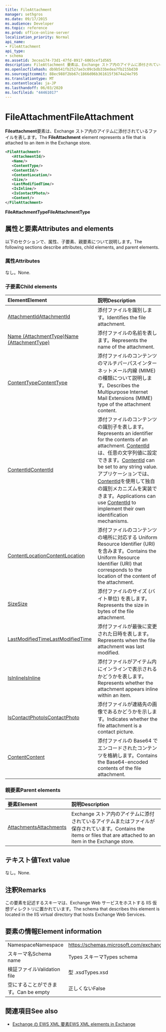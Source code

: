 ```yaml
---
title: FileAttachment
manager: sethgros
ms.date: 09/17/2015
ms.audience: Developer
ms.topic: reference
ms.prod: office-online-server
localization_priority: Normal
api_name:
- FileAttachment
api_type:
- schema
ms.assetid: 3ecea174-73d1-47fd-8917-6065cef1d565
description: FileAttachment 要素は、Exchange ストア内のアイテムに添付されているファイルを表します。
ms.openlocfilehash: db9b541fb2527ae3c09cbdb33bedea7fb215bd30
ms.sourcegitcommit: 88ec988f2bb67c1866d06b361615f3674a24e795
ms.translationtype: MT
ms.contentlocale: ja-JP
ms.lasthandoff: 06/03/2020
ms.locfileid: "44461017"
---
```

# <a name="fileattachment"></a><span data-ttu-id="655f5-103">FileAttachment</span><span class="sxs-lookup"><span data-stu-id="655f5-103">FileAttachment</span></span>

<span data-ttu-id="655f5-104">**Fileattachment**要素は、Exchange ストア内のアイテムに添付されているファイルを表します。</span><span class="sxs-lookup"><span data-stu-id="655f5-104">The **FileAttachment** element represents a file that is attached to an item in the Exchange store.</span></span> 
  
```XML
<FileAttachment>
   <AttachmentId/>
   <Name/>
   <ContentType/>
   <ContentId/>
   <ContentLocation/>
   <Size/>
   <LastModifiedTime/>
   <IsInline/>
   <IsContactPhoto/>
   <Content/>
</FileAttachment>
```

 <span data-ttu-id="655f5-105">**FileAttachmentType**</span><span class="sxs-lookup"><span data-stu-id="655f5-105">**FileAttachmentType**</span></span>
## <a name="attributes-and-elements"></a><span data-ttu-id="655f5-106">属性と要素</span><span class="sxs-lookup"><span data-stu-id="655f5-106">Attributes and elements</span></span>

<span data-ttu-id="655f5-107">以下のセクションで、属性、子要素、親要素について説明します。</span><span class="sxs-lookup"><span data-stu-id="655f5-107">The following sections describe attributes, child elements, and parent elements.</span></span>
  
### <a name="attributes"></a><span data-ttu-id="655f5-108">属性</span><span class="sxs-lookup"><span data-stu-id="655f5-108">Attributes</span></span>

<span data-ttu-id="655f5-109">なし。</span><span class="sxs-lookup"><span data-stu-id="655f5-109">None.</span></span>
  
### <a name="child-elements"></a><span data-ttu-id="655f5-110">子要素</span><span class="sxs-lookup"><span data-stu-id="655f5-110">Child elements</span></span>

|<span data-ttu-id="655f5-111">**Element**</span><span class="sxs-lookup"><span data-stu-id="655f5-111">**Element**</span></span>|<span data-ttu-id="655f5-112">**説明**</span><span class="sxs-lookup"><span data-stu-id="655f5-112">**Description**</span></span>|
|:-----|:-----|
|[<span data-ttu-id="655f5-113">AttachmentId</span><span class="sxs-lookup"><span data-stu-id="655f5-113">AttachmentId</span></span>](attachmentid.md) <br/> |<span data-ttu-id="655f5-114">添付ファイルを識別します。</span><span class="sxs-lookup"><span data-stu-id="655f5-114">Identifies the file attachment.</span></span>  <br/> |
|[<span data-ttu-id="655f5-115">Name (AttachmentType)</span><span class="sxs-lookup"><span data-stu-id="655f5-115">Name (AttachmentType)</span></span>](name-attachmenttype.md) <br/> |<span data-ttu-id="655f5-116">添付ファイルの名前を表します。</span><span class="sxs-lookup"><span data-stu-id="655f5-116">Represents the name of the attachment.</span></span>  <br/> |
|[<span data-ttu-id="655f5-117">ContentType</span><span class="sxs-lookup"><span data-stu-id="655f5-117">ContentType</span></span>](contenttype.md) <br/> |<span data-ttu-id="655f5-118">添付ファイルのコンテンツのマルチパーパスインターネットメール内線 (MIME) の種類について説明します。</span><span class="sxs-lookup"><span data-stu-id="655f5-118">Describes the Multipurpose Internet Mail Extensions (MIME) type of the attachment content.</span></span>  <br/> |
|[<span data-ttu-id="655f5-119">ContentId</span><span class="sxs-lookup"><span data-stu-id="655f5-119">ContentId</span></span>](contentid.md) <br/> |<span data-ttu-id="655f5-120">添付ファイルのコンテンツの識別子を表します。</span><span class="sxs-lookup"><span data-stu-id="655f5-120">Represents an identifier for the contents of an attachment.</span></span> <span data-ttu-id="655f5-121">[ContentId](contentid.md)は、任意の文字列値に設定できます。</span><span class="sxs-lookup"><span data-stu-id="655f5-121">[ContentId](contentid.md) can be set to any string value.</span></span> <span data-ttu-id="655f5-122">アプリケーションでは、 [ContentId](contentid.md)を使用して独自の識別メカニズムを実装できます。</span><span class="sxs-lookup"><span data-stu-id="655f5-122">Applications can use [ContentId](contentid.md) to implement their own identification mechanisms.</span></span>  <br/> |
|[<span data-ttu-id="655f5-123">ContentLocation</span><span class="sxs-lookup"><span data-stu-id="655f5-123">ContentLocation</span></span>](contentlocation.md) <br/> |<span data-ttu-id="655f5-124">添付ファイルのコンテンツの場所に対応する Uniform Resource Identifier (URI) を含みます。</span><span class="sxs-lookup"><span data-stu-id="655f5-124">Contains the Uniform Resource Identifier (URI) that corresponds to the location of the content of the attachment.</span></span>  <br/> |
|[<span data-ttu-id="655f5-125">Size</span><span class="sxs-lookup"><span data-stu-id="655f5-125">Size</span></span>](size.md) <br/> |<span data-ttu-id="655f5-126">添付ファイルのサイズ (バイト単位) を表します。</span><span class="sxs-lookup"><span data-stu-id="655f5-126">Represents the size in bytes of the file attachment.</span></span>  <br/> |
|[<span data-ttu-id="655f5-127">LastModifiedTime</span><span class="sxs-lookup"><span data-stu-id="655f5-127">LastModifiedTime</span></span>](lastmodifiedtime.md) <br/> |<span data-ttu-id="655f5-128">添付ファイルが最後に変更された日時を表します。</span><span class="sxs-lookup"><span data-stu-id="655f5-128">Represents when the file attachment was last modified.</span></span>  <br/> |
|[<span data-ttu-id="655f5-129">IsInline</span><span class="sxs-lookup"><span data-stu-id="655f5-129">IsInline</span></span>](isinline.md) <br/> |<span data-ttu-id="655f5-130">添付ファイルがアイテム内にインラインで表示されるかどうかを表します。</span><span class="sxs-lookup"><span data-stu-id="655f5-130">Represents whether the attachment appears inline within an item.</span></span>  <br/> |
|[<span data-ttu-id="655f5-131">IsContactPhoto</span><span class="sxs-lookup"><span data-stu-id="655f5-131">IsContactPhoto</span></span>](iscontactphoto.md) <br/> |<span data-ttu-id="655f5-132">添付ファイルが連絡先の画像であるかどうかを示します。</span><span class="sxs-lookup"><span data-stu-id="655f5-132">Indicates whether the file attachment is a contact picture.</span></span>  <br/> |
|[<span data-ttu-id="655f5-133">Content</span><span class="sxs-lookup"><span data-stu-id="655f5-133">Content</span></span>](content.md) <br/> |<span data-ttu-id="655f5-134">添付ファイルの Base64 でエンコードされたコンテンツを格納します。</span><span class="sxs-lookup"><span data-stu-id="655f5-134">Contains the Base64-encoded contents of the file attachment.</span></span>  <br/> |
   
### <a name="parent-elements"></a><span data-ttu-id="655f5-135">親要素</span><span class="sxs-lookup"><span data-stu-id="655f5-135">Parent elements</span></span>

|<span data-ttu-id="655f5-136">**要素**</span><span class="sxs-lookup"><span data-stu-id="655f5-136">**Element**</span></span>|<span data-ttu-id="655f5-137">**説明**</span><span class="sxs-lookup"><span data-stu-id="655f5-137">**Description**</span></span>|
|:-----|:-----|
|[<span data-ttu-id="655f5-138">Attachments</span><span class="sxs-lookup"><span data-stu-id="655f5-138">Attachments</span></span>](attachments-ex15websvcsotherref.md) <br/> |<span data-ttu-id="655f5-139">Exchange ストア内のアイテムに添付されているアイテムまたはファイルが保存されています。</span><span class="sxs-lookup"><span data-stu-id="655f5-139">Contains the items or files that are attached to an item in the Exchange store.</span></span>  <br/> |
   
## <a name="text-value"></a><span data-ttu-id="655f5-140">テキスト値</span><span class="sxs-lookup"><span data-stu-id="655f5-140">Text value</span></span>

<span data-ttu-id="655f5-141">なし。</span><span class="sxs-lookup"><span data-stu-id="655f5-141">None.</span></span>
  
## <a name="remarks"></a><span data-ttu-id="655f5-142">注釈</span><span class="sxs-lookup"><span data-stu-id="655f5-142">Remarks</span></span>

<span data-ttu-id="655f5-143">この要素を記述するスキーマは、Exchange Web サービスをホストする IIS 仮想ディレクトリに置かれています。</span><span class="sxs-lookup"><span data-stu-id="655f5-143">The schema that describes this element is located in the IIS virtual directory that hosts Exchange Web Services.</span></span>
  
## <a name="element-information"></a><span data-ttu-id="655f5-144">要素の情報</span><span class="sxs-lookup"><span data-stu-id="655f5-144">Element information</span></span>

|||
|:-----|:-----|
|<span data-ttu-id="655f5-145">Namespace</span><span class="sxs-lookup"><span data-stu-id="655f5-145">Namespace</span></span>  <br/> |https://schemas.microsoft.com/exchange/services/2006/types  <br/> |
|<span data-ttu-id="655f5-146">スキーマ名</span><span class="sxs-lookup"><span data-stu-id="655f5-146">Schema name</span></span>  <br/> |<span data-ttu-id="655f5-147">Types スキーマ</span><span class="sxs-lookup"><span data-stu-id="655f5-147">Types schema</span></span>  <br/> |
|<span data-ttu-id="655f5-148">検証ファイル</span><span class="sxs-lookup"><span data-stu-id="655f5-148">Validation file</span></span>  <br/> |<span data-ttu-id="655f5-149">型 .xsd</span><span class="sxs-lookup"><span data-stu-id="655f5-149">Types.xsd</span></span>  <br/> |
|<span data-ttu-id="655f5-150">空にすることができます。</span><span class="sxs-lookup"><span data-stu-id="655f5-150">Can be empty</span></span>  <br/> |<span data-ttu-id="655f5-151">正しくない</span><span class="sxs-lookup"><span data-stu-id="655f5-151">False</span></span>  <br/> |
   
## <a name="see-also"></a><span data-ttu-id="655f5-152">関連項目</span><span class="sxs-lookup"><span data-stu-id="655f5-152">See also</span></span>



- [<span data-ttu-id="655f5-153">Exchange の EWS XML 要素</span><span class="sxs-lookup"><span data-stu-id="655f5-153">EWS XML elements in Exchange</span></span>](ews-xml-elements-in-exchange.md)

